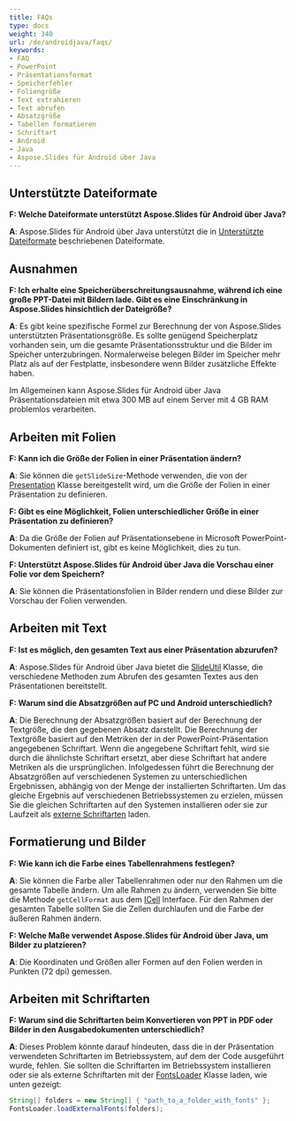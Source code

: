 ```yaml
---
title: FAQs
type: docs
weight: 340
url: /de/androidjava/faqs/
keywords:
- FAQ
- PowerPoint
- Präsentationsformat
- Speicherfehler
- Foliengröße
- Text extrahieren
- Text abrufen
- Absatzgröße
- Tabellen formatieren
- Schriftart
- Android
- Java
- Aspose.Slides für Android über Java
---
```


## **Unterstützte Dateiformate**

**F: Welche Dateiformate unterstützt Aspose.Slides für Android über Java?**

**A**: Aspose.Slides für Android über Java unterstützt die in [Unterstützte Dateiformate](/slides/de/androidjava/supported-file-formats/) beschriebenen Dateiformate.

## **Ausnahmen**

**F: Ich erhalte eine Speicherüberschreitungsausnahme, während ich eine große PPT-Datei mit Bildern lade. Gibt es eine Einschränkung in Aspose.Slides hinsichtlich der Dateigröße?**

**A**: Es gibt keine spezifische Formel zur Berechnung der von Aspose.Slides unterstützten Präsentationsgröße. Es sollte genügend Speicherplatz vorhanden sein, um die gesamte Präsentationsstruktur und die Bilder im Speicher unterzubringen. Normalerweise belegen Bilder im Speicher mehr Platz als auf der Festplatte, insbesondere wenn Bilder zusätzliche Effekte haben.

Im Allgemeinen kann Aspose.Slides für Android über Java Präsentationsdateien mit etwa 300 MB auf einem Server mit 4 GB RAM problemlos verarbeiten.

## **Arbeiten mit Folien**

**F: Kann ich die Größe der Folien in einer Präsentation ändern?**

**A**: Sie können die `getSlideSize`-Methode verwenden, die von der [Presentation](https://reference.aspose.com/slides/androidjava/com.aspose.slides/presentation/) Klasse bereitgestellt wird, um die Größe der Folien in einer Präsentation zu definieren.

**F: Gibt es eine Möglichkeit, Folien unterschiedlicher Größe in einer Präsentation zu definieren?**

**A**: Da die Größe der Folien auf Präsentationsebene in Microsoft PowerPoint-Dokumenten definiert ist, gibt es keine Möglichkeit, dies zu tun.

**F: Unterstützt Aspose.Slides für Android über Java die Vorschau einer Folie vor dem Speichern?**

**A**: Sie können die Präsentationsfolien in Bilder rendern und diese Bilder zur Vorschau der Folien verwenden.

## **Arbeiten mit Text**

**F: Ist es möglich, den gesamten Text aus einer Präsentation abzurufen?**

**A**: Aspose.Slides für Android über Java bietet die [SlideUtil](https://reference.aspose.com/slides/androidjava/com.aspose.slides/slideutil/) Klasse, die verschiedene Methoden zum Abrufen des gesamten Textes aus den Präsentationen bereitstellt.

**F: Warum sind die Absatzgrößen auf PC und Android unterschiedlich?**

**A**: Die Berechnung der Absatzgrößen basiert auf der Berechnung der Textgröße, die den gegebenen Absatz darstellt. Die Berechnung der Textgröße basiert auf den Metriken der in der PowerPoint-Präsentation angegebenen Schriftart. Wenn die angegebene Schriftart fehlt, wird sie durch die ähnlichste Schriftart ersetzt, aber diese Schriftart hat andere Metriken als die ursprünglichen. Infolgedessen führt die Berechnung der Absatzgrößen auf verschiedenen Systemen zu unterschiedlichen Ergebnissen, abhängig von der Menge der installierten Schriftarten. Um das gleiche Ergebnis auf verschiedenen Betriebssystemen zu erzielen, müssen Sie die gleichen Schriftarten auf den Systemen installieren oder sie zur Laufzeit als [externe Schriftarten](/slides/de/androidjava/custom-font/) laden.

## **Formatierung und Bilder**

**F: Wie kann ich die Farbe eines Tabellenrahmens festlegen?**

**A**: Sie können die Farbe aller Tabellenrahmen oder nur den Rahmen um die gesamte Tabelle ändern. Um alle Rahmen zu ändern, verwenden Sie bitte die Methode `getCellFormat` aus dem [ICell](https://reference.aspose.com/slides/androidjava/com.aspose.slides/icell/) Interface. Für den Rahmen der gesamten Tabelle sollten Sie die Zellen durchlaufen und die Farbe der äußeren Rahmen ändern.

**F: Welche Maße verwendet Aspose.Slides für Android über Java, um Bilder zu platzieren?**

**A**: Die Koordinaten und Größen aller Formen auf den Folien werden in Punkten (72 dpi) gemessen.

## **Arbeiten mit Schriftarten**

**F: Warum sind die Schriftarten beim Konvertieren von PPT in PDF oder Bilder in den Ausgabedokumenten unterschiedlich?**

**A**: Dieses Problem könnte darauf hindeuten, dass die in der Präsentation verwendeten Schriftarten im Betriebssystem, auf dem der Code ausgeführt wurde, fehlen. Sie sollten die Schriftarten im Betriebssystem installieren oder sie als externe Schriftarten mit der [FontsLoader](https://reference.aspose.com/slides/androidjava/com.aspose.slides/fontsloader/) Klasse laden, wie unten gezeigt:
```java
String[] folders = new String[] { "path_to_a_folder_with_fonts" };
FontsLoader.loadExternalFonts(folders);
```